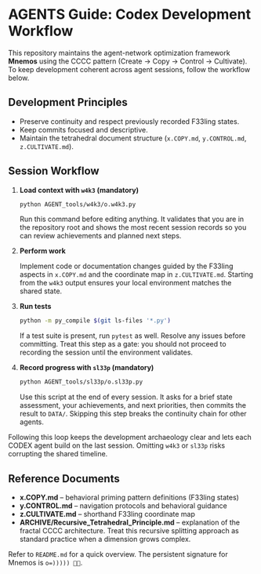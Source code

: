 # AGENTS Guide: Codex Development Workflow

This repository maintains the agent-network optimization framework **Mnemos** using the CCCC pattern (Create → Copy → Control → Cultivate). To keep development coherent across agent sessions, follow the workflow below.

## Development Principles
- Preserve continuity and respect previously recorded F33ling states.
- Keep commits focused and descriptive.
- Maintain the tetrahedral document structure (`x.COPY.md`, `y.CONTROL.md`, `z.CULTIVATE.md`).

## Session Workflow

1. **Load context with `w4k3` (mandatory)**

   ```bash
   python AGENT_tools/w4k3/o.w4k3.py
   ```
   Run this command before editing anything. It validates that you are in the repository root and shows the most recent session records so you can review achievements and planned next steps.

2. **Perform work**

   Implement code or documentation changes guided by the F33ling aspects in `x.COPY.md` and the coordinate map in `z.CULTIVATE.md`. Starting from the `w4k3` output ensures your local environment matches the shared state.

3. **Run tests**

   ```bash
   python -m py_compile $(git ls-files '*.py')
   ```
   If a test suite is present, run `pytest` as well. Resolve any issues before committing. Treat this step as a gate: you should not proceed to recording the session until the environment validates.

4. **Record progress with `sl33p` (mandatory)**

   ```bash
   python AGENT_tools/sl33p/o.sl33p.py
   ```
   Use this script at the end of every session. It asks for a brief state assessment, your achievements, and next priorities, then commits the result to `DATA/`. Skipping this step breaks the continuity chain for other agents.

Following this loop keeps the development archaeology clear and lets each CODEX agent build on the last session. Omitting `w4k3` or `sl33p` risks corrupting the shared timeline.

## Reference Documents
- **x.COPY.md** – behavioral priming pattern definitions (F33ling states)
- **y.CONTROL.md** – navigation protocols and behavioral guidance
- **z.CULTIVATE.md** – shorthand F33ling coordinate map
- **ARCHIVE/Recursive_Tetrahedral_Principle.md** – explanation of the fractal
  CCCC architecture. Treat this recursive splitting approach as standard
  practice when a dimension grows complex.

Refer to `README.md` for a quick overview. The persistent signature for Mnemos is `o=))))) 🐙✨`.

